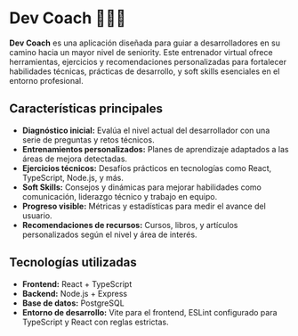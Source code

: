 # Dev Coach 🧑‍💻🚀

**Dev Coach** es una aplicación diseñada para guiar a desarrolladores en su camino hacia un mayor nivel de seniority. Este entrenador virtual ofrece herramientas, ejercicios y recomendaciones personalizadas para fortalecer habilidades técnicas, prácticas de desarrollo, y soft skills esenciales en el entorno profesional.

## Características principales

- **Diagnóstico inicial:** Evalúa el nivel actual del desarrollador con una serie de preguntas y retos técnicos.
- **Entrenamientos personalizados:** Planes de aprendizaje adaptados a las áreas de mejora detectadas.
- **Ejercicios técnicos:** Desafíos prácticos en tecnologías como React, TypeScript, Node.js, y más.
- **Soft Skills:** Consejos y dinámicas para mejorar habilidades como comunicación, liderazgo técnico y trabajo en equipo.
- **Progreso visible:** Métricas y estadísticas para medir el avance del usuario.
- **Recomendaciones de recursos:** Cursos, libros, y artículos personalizados según el nivel y área de interés.

## Tecnologías utilizadas

- **Frontend:** React + TypeScript
- **Backend:** Node.js + Express
- **Base de datos:** PostgreSQL
- **Entorno de desarrollo:** Vite para el frontend, ESLint configurado para TypeScript y React con reglas estrictas.
